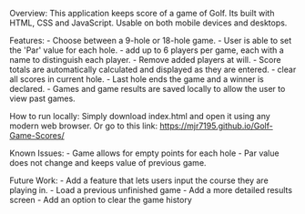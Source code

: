 Overview:
    This application keeps score of a game of Golf. Its built with HTML, CSS and JavaScript. Usable on both mobile devices and desktops. 

Features: 
    - Choose between a 9-hole or 18-hole game.
    - User is able to set the 'Par' value for each hole.
    - add up to 6 players per game, each with a name to distinguish each player. 
    - Remove added players at will.
    - Score totals are automatically calculated and displayed as they are entered.
    - clear all scores in current hole.
    - Last hole ends the game and a winner is declared.
    - Games and game results are saved locally to allow the user to view past games.

How to run locally:
    Simply download index.html and open it using any modern web browser.
    Or go to this link: https://mjr7195.github.io/Golf-Game-Scores/

Known Issues:
    - Game allows for empty points for each hole
    - Par value does not change and keeps value of previous game.

Future Work:
    - Add a feature that lets users input the course they are playing in.
    - Load a previous unfinished game
    - Add a more detailed results screen
    - Add an option to clear the game history
